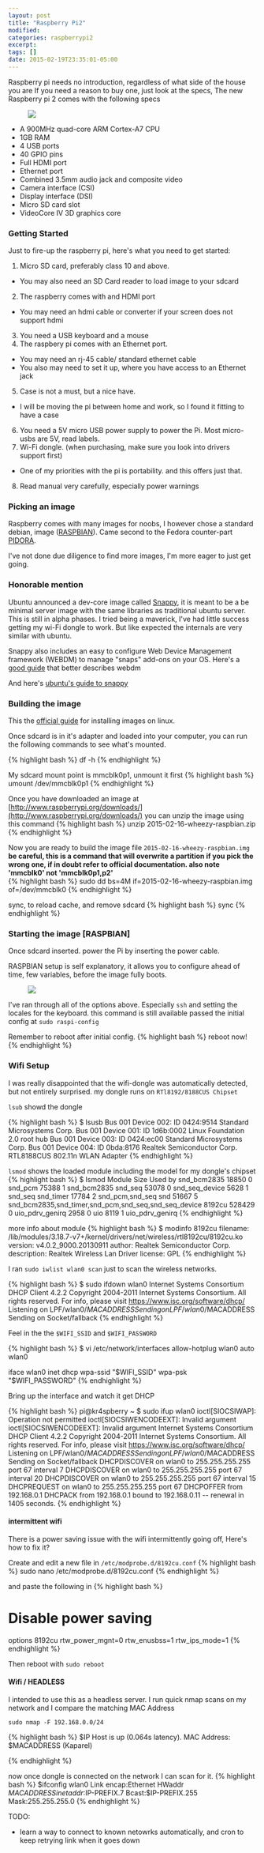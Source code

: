 ```yaml
---
layout: post
title: "Raspberry Pi2"
modified:
categories: raspberrypi2
excerpt:
tags: []
date: 2015-02-19T23:35:01-05:00
---
```


Raspberry pi needs no introduction, regardless of what side of the house you are
If you need a reason to buy one, just look at the specs, 
The new Raspberry pi 2 comes with the following specs

<figure class="third">
<img src="/images/pi-cartoon.jpeg">
</figure>

* A 900MHz quad-core ARM Cortex-A7 CPU
* 1GB RAM
* 4 USB ports
* 40 GPIO pins
* Full HDMI port
* Ethernet port
* Combined 3.5mm audio jack and composite video
* Camera interface (CSI)
* Display interface (DSI)
* Micro SD card slot
* VideoCore IV 3D graphics core

### Getting Started

Just to fire-up the raspberry pi, here's what you need to get started: 

1. Micro SD card, preferably class 10 and above. 
* You may also need an SD Card reader to load image to your sdcard
2. The raspberry comes with and HDMI port
* You may need an hdmi cable or converter if your screen does not support hdmi
3. You need a USB keyboard and a mouse 
4. The raspbery pi comes with an Ethernet port. 
* You may need an rj-45 cable/ standard ethernet cable
* You also may need to set it up, where you have access to an Ethernet jack
5. Case is not a must, but a nice have. 
* I will be moving the pi between home and work, so I found it fitting to have a case
6. You need a 5V micro USB power supply to power the Pi. Most micro-usbs are 5V, read labels.
7. Wi-Fi dongle. (when purchasing, make sure you look into drivers support first)
* One of my priorities with the pi is portability. and this offers just that.  
8. Read manual very carefully, especially power warnings


### Picking an image 

Raspberry comes with many images for noobs, I however chose a standard debian, image ([RASPBIAN](http://raspbian.org/)). Came second to the Fedora counter-part [PIDORA](http://pidora.ca/). 

I've not done due diligence to find more images, I'm more eager to just get going. 

### Honorable mention

Ubuntu announced a dev-core image called [Snappy](http://www.markshuttleworth.com/archives/1434), it is meant to be a be minimal server image with the same libraries as traditional ubuntu server. This is still in alpha phases. I tried being a maverick, I've had little success getting my wi-Fi dongle to work.  But like expected the internals are very similar with ubuntu. 

Snappy also includes an easy to configure Web Device Management framework (WEBDM) to manage "snaps" add-ons on your OS. Here's a [good guide](http://blog.sergiusens.org/posts/Snappy%20Things/) that better describes webdm

And here's [ubuntu's guide to snappy](https://developer.ubuntu.com/en/snappy/)

### Building the image

This the [official guide](http://www.raspberrypi.org/documentation/installation/installing-images/linux.md) for installing images on linux. 

Once sdcard is in it's adapter and loaded into your computer, you can run the following commands to see what's mounted.

{% highlight bash %}
df -h
{% endhighlight %}

My sdcard mount point is mmcblk0p1, unmount it first
{% highlight bash %}
umount /dev/mmcblk0p1
{% endhighlight %}

Once you have downloaded an image at [http://www.raspberrypi.org/downloads/](http://www.raspberrypi.org/downloads/) you can unzip the image using this command 
{% highlight bash %}
unzip 2015-02-16-wheezy-raspbian.zip
{% endhighlight %}

Now you are ready to build the image file `2015-02-16-wheezy-raspbian.img`
**be careful, this is a command that will overwrite a partition if you pick the wrong one, if in doubt refer to official documentation. also note 'mmcblk0' not 'mmcblk0p1,p2'**  
{% highlight bash %}
sudo dd bs=4M if=2015-02-16-wheezy-raspbian.img of=/dev/mmcblk0
{% endhighlight %}


sync, to reload cache, and remove sdcard
{% highlight bash %}
sync
{% endhighlight %}


### Starting the image [RASPBIAN]

Once sdcard inserted. power the Pi by inserting the power cable. 

RASPBIAN setup is self explanatory, it allows you to configure ahead of time, few variables, before the image fully boots. 
<figure>
<img src="/images/pi-raspi-config-main.png">
</figure>

I've ran through all of the options above. Especially `ssh` and setting the locales for the keyboard. this command is still available passed the initial config at `sudo raspi-config`

Remember to reboot after initial config. 
{% highlight bash %}
reboot now!
{% endhighlight %}

### Wifi Setup

I was really disappointed that the wifi-dongle was automatically detected, but not entirely surprised. 
my dongle runs on `RTl8192/8188CUS Chipset`

`lsub` showd the dongle

{% highlight bash %}
$ lsusb 
Bus 001 Device 002: ID 0424:9514 Standard Microsystems Corp. 
Bus 001 Device 001: ID 1d6b:0002 Linux Foundation 2.0 root hub
Bus 001 Device 003: ID 0424:ec00 Standard Microsystems Corp. 
Bus 001 Device 004: ID 0bda:8176 Realtek Semiconductor Corp. RTL8188CUS 802.11n WLAN Adapter
{% endhighlight %}

`lsmod` shows the loaded module including the model for my dongle's chipset
{% highlight bash %}
$ lsmod
Module                  Size  Used by
snd_bcm2835            18850  0 
snd_pcm                75388  1 snd_bcm2835
snd_seq                53078  0 
snd_seq_device          5628  1 snd_seq
snd_timer              17784  2 snd_pcm,snd_seq
snd                    51667  5 snd_bcm2835,snd_timer,snd_pcm,snd_seq,snd_seq_device
8192cu                528429  0 
uio_pdrv_genirq         2958  0 
uio                     8119  1 uio_pdrv_genirq
{% endhighlight %}

more info about module
{% highlight bash %}
$ modinfo 8192cu
filename:       /lib/modules/3.18.7-v7+/kernel/drivers/net/wireless/rtl8192cu/8192cu.ko
version:        v4.0.2_9000.20130911
author:         Realtek Semiconductor Corp.
description:    Realtek Wireless Lan Driver
license:        GPL
{% endhighlight %}

I ran `sudo iwlist wlan0 scan` just to scan the wireless networks. 

{% highlight bash %}
$ sudo ifdown wlan0
Internet Systems Consortium DHCP Client 4.2.2
Copyright 2004-2011 Internet Systems Consortium.
All rights reserved.
For info, please visit https://www.isc.org/software/dhcp/
Listening on LPF/wlan0/$MACADDRESS
Sending on   LPF/wlan0/$MACADDRESS
Sending on   Socket/fallback
{% endhighlight %}

Feel in the the `$WIFI_SSID` and `$WIFI_PASSWORD`

{% highlight bash %}
$ vi /etc/network/interfaces
allow-hotplug wlan0
auto wlan0

iface wlan0 inet dhcp
        wpa-ssid "$WIFI_SSID"
        wpa-psk "$WIFI_PASSWORD"
{% endhighlight %}

Bring up the interface and watch it get DHCP

{% highlight bash %}
pi@kr4spberry ~ $ sudo ifup wlan0 
ioctl[SIOCSIWAP]: Operation not permitted
ioctl[SIOCSIWENCODEEXT]: Invalid argument
ioctl[SIOCSIWENCODEEXT]: Invalid argument
Internet Systems Consortium DHCP Client 4.2.2
Copyright 2004-2011 Internet Systems Consortium.
All rights reserved.
For info, please visit https://www.isc.org/software/dhcp/
Listening on LPF/wlan0/$MACADDRESS
Sending on   LPF/wlan0/$MACADDRESS
Sending on   Socket/fallback
DHCPDISCOVER on wlan0 to 255.255.255.255 port 67 interval 7
DHCPDISCOVER on wlan0 to 255.255.255.255 port 67 interval 20
DHCPDISCOVER on wlan0 to 255.255.255.255 port 67 interval 15
DHCPREQUEST on wlan0 to 255.255.255.255 port 67
DHCPOFFER from 192.168.0.1
DHCPACK from 192.168.0.1
bound to 192.168.0.11 -- renewal in 1405 seconds.
{% endhighlight %}

#### intermittent  wifi
There is a power saving issue with the wifi intermittently going off, 
Here's how to fix it? 

Create and edit a new file in `/etc/modprobe.d/8192cu.conf`
{% highlight bash %}
 sudo nano /etc/modprobe.d/8192cu.conf
{% endhighlight %}

and paste the following in
{% highlight bash %}
 # Disable power saving
options 8192cu rtw_power_mgnt=0 rtw_enusbss=1 rtw_ips_mode=1
{% endhighlight %}

Then reboot with `sudo reboot`

#### Wifi / HEADLESS
I intended to use this as a headless server. 
I run quick nmap scans on my network and I compare the matching MAC Address

`sudo nmap -F 192.168.0.0/24`

{% highlight bash %}
$IP
Host is up (0.064s latency).
MAC Address: $MACADDRESS (Kaparel)

{% endhighlight %}

now once dongle is connected on the network I can scan for it. 
{% highlight bash %}
$ifconfig
wlan0     Link encap:Ethernet  HWaddr $MACADDRESS  
          inet addr:$IP-PREFIX.7  Bcast:$IP-PREFIX.255  Mask:255.255.255.0
{% endhighlight %}

TODO:

* learn a way to connect to known netowrks automatically, and cron to keep retrying link when it goes down